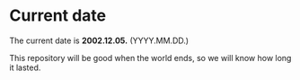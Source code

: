 # Current date

The current date is **2002.12.05.** (YYYY.MM.DD.)

This repository will be good when the world ends, so we will know how long it lasted.